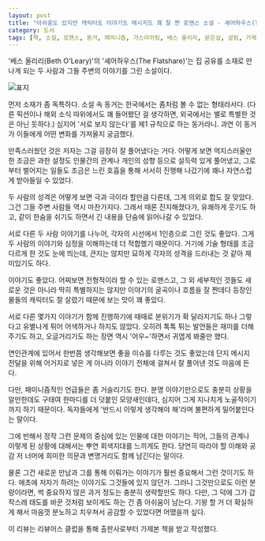```yaml
---
layout: post
title: "아쉬움도 있지만 캐릭터도 이야기도 메시지도 꽤 잘 짠 로맨스 소설 - 셰어하우스(The Flatshare)"
category: 도서
tags: [책, 소설, 로맨스, 동거, 페미니즘, 가스라이팅, 베스 올리리, 문은실, 살림, 가제본, 리뷰어스 클럽, 서평]
---
```


'베스 올리리(Beth O'Leary)'의
'셰어하우스(The Flatshare)'는
집 공유를 소재로 만나게 되는 두 사람과 그들 주변의 이야기를 그린 소설이다.

![표지](https://lh3.googleusercontent.com/ZfNclOTQvIM-Q3k42TgBGuUcz8JIE9Ro53PeBJAjJIIgDSpjdcAxspLnher6kgrB_3Jf8ioWaopU_Q=s480)

먼저 소재가 좀 독특하다.
소설 속 동거는 한국에서는 좀처럼 볼 수 없는 형태라서다.
(다른 픽션이나 해외 소식 따위에서도 꽤 들어봤단 걸 생각하면, 외국에서는 별로 특별한 것은 아닌 듯하다.)
심지어 '서로 보지 않는다'를 제1 규칙으로 하는 동거라니.
과연 이 동거가 이들에게 어떤 변화를 가져올지 궁금했다.

만족스러웠던 것은 저자는 그걸 굉장히 잘 풀어냈다는 거다.
어떻게 보면 억지스러울만한 조금은 과한 설정도 인물간의 관계나 개인의 성향 등으로 설득력 있게 풀어냈고,
그로부터 벌어지는 일들도 조금은 느린 호흡을 통해 서서히 진행해 나갔기에
꽤나 자연스럽게 받아들일 수 있었다.

두 사람의 성격은 어떻게 보면 극과 극이라 할만큼 다른데,
그게 의외로 합도 잘 맞았다.
그건 그들 주변 사람들 역시 마찬가지다.
그래서 때론 진지해졌다가, 유쾌하게 웃기도 하고, 같이 한숨을 쉬기도 하면서
긴 내용을 단숨에 읽어나갈 수 있었다.

서로 다른 두 사람 이야기를 나누어, 각자의 시선에서 1인층으로 그린 것도 좋았다.
그게 두 사람의 이야기와 심정을 이해하는데 더 적합했기 때문이다.
거기에 기술 형태를 조금 다르게 한 것도 눈에 띄는데,
큰지는 않지만 묘하게 각자의 성격을 드러내는 것 같아 재미있기도 하다.

이야기도 좋았다.
어찌보면 전형적이라 할 수 있는 로맨스고,
그 외 세부적인 것들도 새로운 것은 아니라 딱히 특별하지는 않지만
이야기의 굴곡이나 흐름을 잘 짠데다
등장인물들의 캐릭터도 잘 살렸기 때문에 보는 맛이 꽤 좋았다.

서로 다른 몇가지 이야기가 함께 진행하기에 때때로 분위기가 확 달라지기도 하나
그렇다고 유별나게 튀어 어색하거나 하지도 않았다.
오히려 톡톡 튀는 발언들은 재미를 더해주기도 하고,
오글거리기도 하는 장면 역시 '어우~'하면서 귀엽게 봐줄만 했다.

연인관계에 있어서 한번쯤 생각해보면 좋을 이슈를 다루는 것도 좋았는데
단지 메시지 전달을 위해 어거지로 넣은 게 아니라
이야기 전체에 걸쳐서 잘 풀어낸 것도 마음에 든다.

다만, 패미니즘적인 언급들은 좀 거슬리기도 한다.
분명 이야기만으로도 충분히 상황을 알만한데도
구태여 한마디를 더 덧붙인 모양새인데다,
심지어 그게 지나치게 노골적이기까지 하기 때문이다.
독자들에게 '반드시 이렇게 생각해야 해'라며 불편하게 밀어붙인다는 말이다.

그에 반해서 정작 그런 문제의 중심에 있는 인물에 대한 이야기는 적어,
그들의 관계나 이렇게 된 상황에 대해서는 뿌연 회색지대를 느끼게도 한다.
당연히 따라야 할 이해와 공감 저 너머에
희미한 의문과 변명거리도 함께 남긴다는 말이다.

물론 그건 새로운 만남과 그를 통해 이뤄가는 이야기가 훨씬 중요해서 그런 것이기도 하다.
애초에 저자가 하려는 이야기도 그것들에 있지 않던가.
그러니 그것만으로도 이런 분량이라면,
썩 중요하지 않은 과거 정도는 충분히 생략할만도 하다.
다만, 그 덕에 그가 갑작스레 태도를 바꾼 것처럼 보이게도 하는 건 좀 아쉬움이 남는다.
기왕 할 거 더 확실하게 해서 마음껏 분노하고 치우쳐서 공감할 수 있었다면 어땠을까 싶다.



<div class="im im-info">
이 리뷰는 리뷰어스 클럽을 통해 출판사로부터 가제본 책을 받고 작성했다.
</div>
